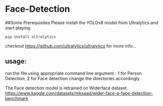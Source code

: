 # Face-Detection
##Some Prerequisites
Please install the YOLOv8 model from Ultralytics and start playing
```
pip install ultralytics
```

checkout https://github.com/ultralytics/ultralytics for more info...

## usage:
run the file using appropriate command line argument : 1 for Person Detection,  2 for Face detection
change the directories accordingly.



The Face detection model is retrained on Widerface dataset. https://www.kaggle.com/datasets/mksaad/wider-face-a-face-detection-benchmark

